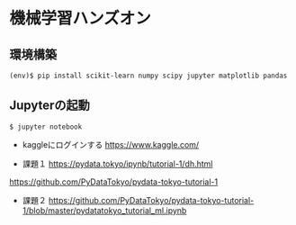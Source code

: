 # 機械学習ハンズオン

## 環境構築

```
(env)$ pip install scikit-learn numpy scipy jupyter matplotlib pandas
```

## Jupyterの起動

```
$ jupyter notebook
```

- kaggleにログインする
https://www.kaggle.com/

- 課題１
https://pydata.tokyo/ipynb/tutorial-1/dh.html

https://github.com/PyDataTokyo/pydata-tokyo-tutorial-1

- 課題２
https://github.com/PyDataTokyo/pydata-tokyo-tutorial-1/blob/master/pydatatokyo_tutorial_ml.ipynb